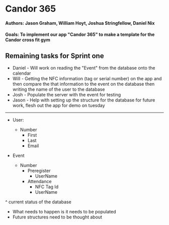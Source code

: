 # Candor 365 
#### Authors: Jason Graham, William Hoyt, Joshua Stringfellow, Daniel Nix
#### Goals: To implement our app "Candor 365" to make a template for the Candor cross fit gym
<!--- (#### IDE: Android Studio) 
#### Database Used: <ins> Firebase </ins>
#### Languages Used: <ins> Java </ins>
#### Team Email: teamcandorproject@gmail.com
#### Links: [build status](https://github.com/wlhoyt/Candor/branches), [Trello board](https://trello.com/b/QGJingx9/sprint-1),  [Firebase](https://console.firebase.google.com/u/2/project/candor365-935a8/overview)
![alt text](https://user-images.githubusercontent.com/48412884/74304293-24cf1780-4d22-11ea-92e1-fd28e66148f4.png)
--->

Remaining tasks for Sprint one
---

* Daniel - Will work on reading the "Event" from the database onto the calendar
* Will - Getting the NFC information (tag or serial number) on the app and then compare the that information to the event on the 
database then writing the name of the user to the database
* Josh - Populate the server with the event for testing 
* Jason - Help with setting up the structure for the database for future work, flesh out the app for demo on tuesday

---

* User:
  * Number
    * First
    * Last
    * Email
  
* Event
  * Number
    * Preregister
      * UserName
    * Attendance
      * NFC Tag Id
      * UserName
    
 ^ current status of the database
 - What needs to happen is it needs to be populated
 - Future structures need to be thought about
